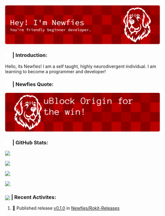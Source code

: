 ![Logo](res/banner.png)
<!--| [![portfolio](https://img.shields.io/badge/Ko--fi-000?style=for-the-badge&logo=ko-fi&logoColor=white)](https://google.com) | [![portfolio](https://img.shields.io/badge/Ko--fi-000?style=for-the-badge&logo=ko-fi&logoColor=white)](https://google.com) | [![portfolio](https://img.shields.io/badge/Ko--fi-000?style=for-the-badge&logo=ko-fi&logoColor=white)](https://google.com) | [![portfolio](https://img.shields.io/badge/Ko--fi-000?style=for-the-badge&logo=ko-fi&logoColor=white)](https://google.com) | [![portfolio](https://img.shields.io/badge/Ko--fi-000?style=for-the-badge&logo=ko-fi&logoColor=white)](https://google.com) |
|-----------------------------|-----------------------------|-----------------------------|-----------------------------|-----------------------------|
-->

<h3>
  <img src="res/introduction-icon.svg" width="20" align="absmiddle"/> | Introduction:
  <!-- Image By FontAwesome.com : https://fontawesome.com/icons/user -->
</h3>


Hello, its Newfies! I am a self taught, highly neurodivergent individual. I am learning to become a programmer and developer!

<h3>
  <img src="res/quote.svg" width="20" align="absmiddle"/> | Newfies Quote:
  <!-- Image By FontAwesome.com : https://fontawesome.com/icons/message -->
</h3>

<!--QUOTE-START-->
![Quote](https://raw.githubusercontent.com/Newfies/Newfies/refs/heads/main/res/quote.png?1760100062)
<!--QUOTE-END-->

<h3>
    <img src="res/stats.svg" width="20" align="absmiddle"/> | GitHub Stats:
    <!-- Image By FontAwesome.com : https://fontawesome.com/icons/message -->
</h3>

![](https://github-readme-stats.vercel.app/api?username=newfies&theme=shadow_red&show_icons=true&border_color=bb0000&text_color=ffffff&title_color=ffffff&icon_color=ffffff&bg_color=8c0000&card_width=530)<br/>

![](https://github-readme-stats.vercel.app/api/top-langs/?username=Newfies&&theme=shadow_red&show_icons=true&border_color=bb0000&text_color=ffffff&title_color=ffffff&icon_color=ffffff&bg_color=8c0000&hide_border=false&include_all_commits=true&count_private=true&card_width=530)<br/>

![](https://github-readme-stats.vercel.app/api/wakatime?username=Newfies&theme=shadow_red&show_icons=true&border_color=bb0000&text_color=ffffff&title_color=ffffff&icon_color=ffffff&bg_color=8c0000&card_width=530)<br/>

![](https://github-contributor-stats.vercel.app/api?username=Newfies&limit=5&theme=shadow_red&show_icons=true&border_color=bb0000&text_color=ffffff&title_color=ffffff&icon_color=ffffff&bg_color=8c0000&combine_all_yearly_contributions=true&card_width=530)<br/>

<h3>
    <img src="https://cdn.simpleicons.org/github/ffffff" width="20" align="absmiddle"/> | Recent Activites:
</h3>

<!--START_SECTION:activity-->
1. 🚀 Published release [v0.1.0](https://github.com/Newfies/Rokit-Releases/releases/tag/v0.1.0) in [Newfies/Rokit-Releases](https://github.com/Newfies/Rokit-Releases)
<!--END_SECTION:activity-->